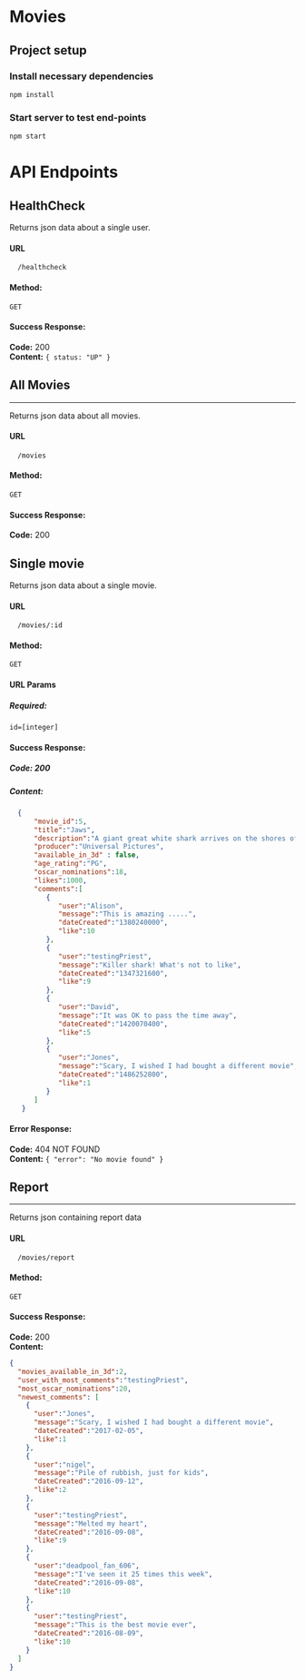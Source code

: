 # Movies
## Project setup
### Install necessary dependencies
```
npm install
```
### Start server to test end-points
```
npm start
```

# API Endpoints
## HealthCheck

  Returns json data about a single user.

#### URL
```
  /healthcheck
```
#### Method:

```
GET
```
#### Success Response:

  **Code:** 200 <br />
  **Content:** `{ status: "UP" }`

## All Movies
----
  Returns json data about all movies.

#### URL
```
  /movies
```
#### Method:

```
GET
```

#### Success Response:

  **Code:** 200 <br />

## Single movie

  Returns json data about a single movie.

#### URL
```
  /movies/:id
```
#### Method:

```
GET
```

#### URL Params

  ##### Required:

  `id=[integer]`

#### Success Response:

  ##### Code: 200 <br />
  ##### Content:
  ```json
    {
        "movie_id":5,
        "title":"Jaws",
        "description":"A giant great white shark arrives on the shores of a New England beach resort and wreaks havoc with bloody attacks on swimmers, until a local sheriff teams up with a marine biologist and an old seafarer to hunt the monster down.",
        "producer":"Universal Pictures",
        "available_in_3d" : false,
        "age_rating":"PG",
        "oscar_nominations":18,
        "likes":1000,
        "comments":[
           {
              "user":"Alison",
              "message":"This is amazing .....",
              "dateCreated":"1380240000",
              "like":10
           },
           {
              "user":"testingPriest",
              "message":"Killer shark! What's not to like",
              "dateCreated":"1347321600",
              "like":9
           },
           {
              "user":"David",
              "message":"It was OK to pass the time away",
              "dateCreated":"1420070400",
              "like":5
           },
           {
              "user":"Jones",
              "message":"Scary, I wished I had bought a different movie",
              "dateCreated":"1486252800",
              "like":1
           }
        ]
     }
  ```
#### Error Response:

  **Code:** 404 NOT FOUND <br />
  **Content:** `{ "error": "No movie found" }`

## Report
----
  Returns json containing report data

#### URL
```
  /movies/report
```
#### Method:

`GET`

#### Success Response:

  **Code:** 200 <br />
  **Content:**
  ```json
  {
    "movies_available_in_3d":2,
    "user_with_most_comments":"testingPriest",
    "most_oscar_nominations":20,
    "newest_comments": [
      {
        "user":"Jones",
        "message":"Scary, I wished I had bought a different movie",
        "dateCreated":"2017-02-05",
        "like":1
      },
      {
        "user":"nigel",
        "message":"Pile of rubbish, just for kids",
        "dateCreated":"2016-09-12",
        "like":2
      },
      {
        "user":"testingPriest",
        "message":"Melted my heart",
        "dateCreated":"2016-09-08",
        "like":9
      },
      {
        "user":"deadpool_fan_606",
        "message":"I've seen it 25 times this week",
        "dateCreated":"2016-09-08",
        "like":10
      },
      {
        "user":"testingPriest",
        "message":"This is the best movie ever",
        "dateCreated":"2016-08-09",
        "like":10
      }
    ]
  }
  ```

